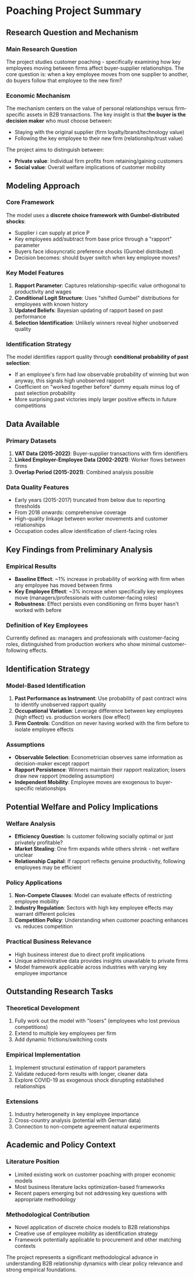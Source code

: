# Poaching Project Summary

## Research Question and Mechanism

### Main Research Question
The project studies customer poaching - specifically examining how key employees moving between firms affect buyer-supplier relationships. The core question is: when a key employee moves from one supplier to another, do buyers follow that employee to the new firm?

### Economic Mechanism
The mechanism centers on the value of personal relationships versus firm-specific assets in B2B transactions. The key insight is that **the buyer is the decision maker** who must choose between:
- Staying with the original supplier (firm loyalty/brand/technology value)
- Following the key employee to their new firm (relationship/trust value)

The project aims to distinguish between:
- **Private value**: Individual firm profits from retaining/gaining customers
- **Social value**: Overall welfare implications of customer mobility

## Modeling Approach

### Core Framework
The model uses a **discrete choice framework with Gumbel-distributed shocks**:

- Supplier i can supply at price P
- Key employees add/subtract from base price through a "rapport" parameter
- Buyers face idiosyncratic preference shocks (Gumbel distributed)
- Decision becomes: should buyer switch when key employee moves?

### Key Model Features
1. **Rapport Parameter**: Captures relationship-specific value orthogonal to productivity and wages
2. **Conditional Logit Structure**: Uses "shifted Gumbel" distributions for employees with known history
3. **Updated Beliefs**: Bayesian updating of rapport based on past performance
4. **Selection Identification**: Unlikely winners reveal higher unobserved quality

### Identification Strategy
The model identifies rapport quality through **conditional probability of past selection**:
- If an employee's firm had low observable probability of winning but won anyway, this signals high unobserved rapport
- Coefficient on "worked together before" dummy equals minus log of past selection probability
- More surprising past victories imply larger positive effects in future competitions

## Data Available

### Primary Datasets
1. **VAT Data (2015-2022)**: Buyer-supplier transactions with firm identifiers
2. **Linked Employer-Employee Data (2002-2021)**: Worker flows between firms
3. **Overlap Period (2015-2021)**: Combined analysis possible

### Data Quality Features
- Early years (2015-2017) truncated from below due to reporting thresholds
- From 2018 onwards: comprehensive coverage
- High-quality linkage between worker movements and customer relationships
- Occupation codes allow identification of client-facing roles

## Key Findings from Preliminary Analysis

### Empirical Results
- **Baseline Effect**: ~1% increase in probability of working with firm when any employee has moved between firms
- **Key Employee Effect**: ~3% increase when specifically key employees move (managers/professionals with customer-facing roles)
- **Robustness**: Effect persists even conditioning on firms buyer hasn't worked with before

### Definition of Key Employees
Currently defined as: managers and professionals with customer-facing roles, distinguished from production workers who show minimal customer-following effects.

## Identification Strategy

### Model-Based Identification
1. **Past Performance as Instrument**: Use probability of past contract wins to identify unobserved rapport quality
2. **Occupational Variation**: Leverage difference between key employees (high effect) vs. production workers (low effect)
3. **Firm Controls**: Condition on never having worked with the firm before to isolate employee effects

### Assumptions
- **Observable Selection**: Econometrician observes same information as decision-maker except rapport
- **Rapport Persistence**: Winners maintain their rapport realization; losers draw new rapport (modeling assumption)
- **Independent Mobility**: Employee moves are exogenous to buyer-specific relationships

## Potential Welfare and Policy Implications

### Welfare Analysis
- **Efficiency Question**: Is customer following socially optimal or just privately profitable?
- **Market Stealing**: One firm expands while others shrink - net welfare unclear
- **Relationship Capital**: If rapport reflects genuine productivity, following employees may be efficient

### Policy Applications
1. **Non-Compete Clauses**: Model can evaluate effects of restricting employee mobility
2. **Industry Regulation**: Sectors with high key employee effects may warrant different policies
3. **Competition Policy**: Understanding when customer poaching enhances vs. reduces competition

### Practical Business Relevance
- High business interest due to direct profit implications
- Unique administrative data provides insights unavailable to private firms
- Model framework applicable across industries with varying key employee importance

## Outstanding Research Tasks

### Theoretical Development
1. Fully work out the model with "losers" (employees who lost previous competitions)
2. Extend to multiple key employees per firm
3. Add dynamic frictions/switching costs

### Empirical Implementation
1. Implement structural estimation of rapport parameters
2. Validate reduced-form results with longer, cleaner data
3. Explore COVID-19 as exogenous shock disrupting established relationships

### Extensions
1. Industry heterogeneity in key employee importance
2. Cross-country analysis (potential with German data)
3. Connection to non-compete agreement natural experiments

## Academic and Policy Context

### Literature Position
- Limited existing work on customer poaching with proper economic models
- Most business literature lacks optimization-based frameworks
- Recent papers emerging but not addressing key questions with appropriate methodology

### Methodological Contribution
- Novel application of discrete choice models to B2B relationships
- Creative use of employee mobility as identification strategy
- Framework potentially applicable to procurement and other matching contexts

The project represents a significant methodological advance in understanding B2B relationship dynamics with clear policy relevance and strong empirical foundations.
